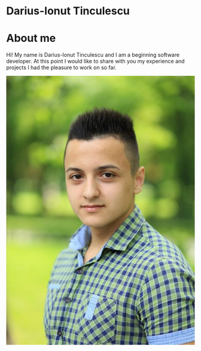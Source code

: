 # Darius-Ionut Tinculescu
# About me

Hi! My name is Darius-Ionut Tinculescu and I am a beginning software developer. At this point I would like to share with
you my experience and projects I had the pleasure to work on so far.

![](img/me.jpg)




